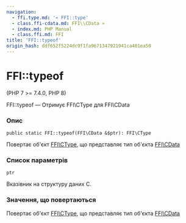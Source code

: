 ```yaml
---
navigation:
  - ffi.type.md: '« FFI::type'
  - class.ffi-cdata.md: FFI\\CData »
  - index.md: PHP Manual
  - class.ffi.md: FFI
title: 'FFI::typeof'
origin_hash: ddf652f5224dc9f1fa9671347921941ca401ea50
---
```

# FFI::typeof

(PHP 7 >= 7.4.0, PHP 8)

FFI::typeof — Отримує FFI\\CType для FFI\\CData

### Опис

```methodsynopsis
public static FFI::typeof(FFI\CData &$ptr): FFI\CType
```

Повертає об'єкт [FFI\\CType](class.ffi-ctype.md), що представляє тип об'єкта [FFI\\CData](class.ffi-cdata.md)

### Список параметрів

`ptr`

Вказівник на структуру даних C.

### Значення, що повертаються

Повертає об'єкт [FFI\\CType](class.ffi-ctype.md), що представляє тип об'єкта [FFI\\CData](class.ffi-cdata.md)
